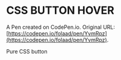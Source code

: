 # CSS BUTTON HOVER 

A Pen created on CodePen.io. Original URL: [https://codepen.io/folaad/pen/YvmRpz](https://codepen.io/folaad/pen/YvmRpz).

Pure CSS button